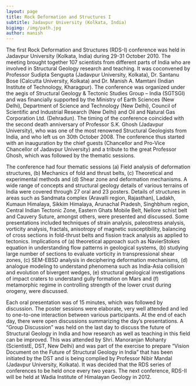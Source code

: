 ```yaml
---
layout: page
title: Rock Deformation and Structures I
subtitle: Jadavpur University (Kolkata, India)
bigimg: /img/path.jpg
author: manish
---
```


The first Rock Deformation and
Structures (RDS-I) conference was held in
Jadavpur University (Kolkata, India) during
29-31 October 2010. The meeting brought
together 107 scientists from different parts
of India who are involved in Structural
Geology research and teaching. It was coconvened
by Professor Sudipta Sengupta
(Jadavpur University, Kolkata), Dr. Santanu
Bose (Calcutta University, Kolkata) and
Dr. Manish A. Mamtani (Indian Institute of
Technology, Kharagpur). The conference
was organized under the aegis of Structural
Geology & Tectonic Studies Group – India
(SGTSGI) and was financially supported by
the Ministry of Earth Sciences (New Delhi),
Department of Science and Technology
(New Delhi), Council of Scientific and
Industrial Research (New Delhi) and Oil and
Natural Gas Corporation Ltd. (Dehradun).
The timing of the conference coincided with
the second death anniversary of Professor
S.K. Ghosh (Jadavpur University), who was
one of the most renowned Structural
Geologists from India, and who left us on
30th October 2008. The conference thus
started with an inauguration by the chief
guests (Chancellor and Pro-Vice Chancellor
of Jadavpur University) and a tribute to the
great Professor Ghosh, which was followed
by the thematic sessions.


The conference had four thematic
sessions (a) Field analysis of deformation
structures, (b) Mechanics of fold and thrust
belts, (c) Theoretical and experimental
methods and (d) Shear zone and
deformation mechanisms. A wide range of
concepts and structural geology details of
various terrains of India were covered
through 27 oral and 23 posters. Details of
structures in areas such as Sandmata
complex (Aravalli region, Rajasthan),
Ladakh, Kumaun Himalaya, Sikkim
Himalaya, Arunachal Pradesh, Singhbhum
region, Central Indian Tectonic Zone,
Eastern Ghats Mobile Belt, Nellore schist
belt and Cauvery Suture, amongst others,
were presented and discussed. Some
presentations included techniques of strain
analysis, paleostress analysis, vorticity
analysis, fractals, anisotropy of magnetic
susceptibility, balancing of cross sections
in fold-thrust belts and fission track analysis
as applied to tectonics. Implications of
(a) theoretical approach such as NavierStokes
equation in understanding flow
patterns in geological systems, (b) studying
large number of sections to evaluate
vorticity in transpressional shear zones, (c)
SEM-EBSD analysis in deciphering
deformation mechanisms, (d) analogue
modeling to understand phenomena such as
India-Asia collision and evolution of bivergent
wedges, (e) structural geological
investigations of impact craters to
understand gully formation on Mars and
(f) metamorphic regime in controlling
strength of the lower crust during orogeny,
were discussed.


Each oral presentation was of 15
minutes, which was followed by
discussion. The poster sessions were
elaborate, very well attended and led to
one-to-one interaction between various
participants. At the end of each day, there
were open discussions summarizing the
day’s presentations. A “Group Discussion”
was held on the last day to discuss the
future of Structural Geology in India and
how research as well as teaching in this
field can be improved. This was attended
by Shri. Manoranjan Mohanty (ScientistE,
DST, New Delhi) and was part of the
exercise to prepare “Vision Document on
the Future of Structural Geology in India”
that has been initiated by the DST and is
being complied by Professor Nibir Mandal
(Jadavpur University, Kolkata).
It was decided that the RDS series of
conferences to be held once every two
years. The next conference, RDS-II will
be held at Wadia Institute of Himalayan
Geology in 2012.



